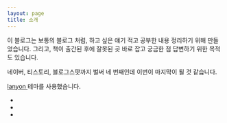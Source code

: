 ```yaml
---
layout: page
title: 소개
---
```


<link rel="stylesheet" href="{{ site.baseurl }}/public/css/about_bottom.css">

이 블로그는 보통의 블로그 처럼, 하고 싶은 얘기 적고 공부한 내용 정리하기 위해 만들었습니다. 그리고, 책이 출간된 후에 잘못된 곳 바로 잡고 궁금한 점 답변하기 위한 목적도 있습니다.  

네이버, 티스토리, 블로그스팟까지 벌써 네 번째인데 이번이 마지막이 될 것 같습니다.  

<a href="https://github.com/poole/lanyon" target="_blank">lanyon </a> 테마를 사용했습니다.



<ul>
  <li>
    <a href='https://github.com/surinkim' target="_blank">
      <i class="fab fa-github fa-2x" aria-hidden="true"></i>
    </a>
  </li>
  <li>
    <a href='https://stackoverflow.com/users/2231098/hyun' target="_blank">
      <i class="fab fa-stack-overflow fa-2x" aria-hidden="true"></i>
    </a>
  </li>
  <li>
    <a href='https://hub.docker.com/u/surinkim/' target="_blank">
      <i class="fab fa-docker fa-2x" style="color:blue;
      font-size:40px;" aria-hidden="true"></i>
    </a>
  </li>
</ul>
